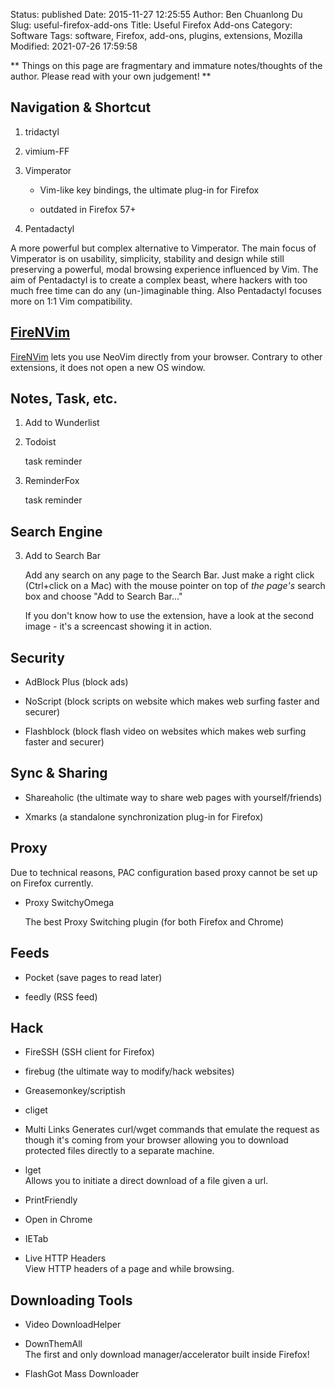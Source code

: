 Status: published
Date: 2015-11-27 12:25:55
Author: Ben Chuanlong Du
Slug: useful-firefox-add-ons
Title: Useful Firefox Add-ons
Category: Software
Tags: software, Firefox, add-ons, plugins, extensions, Mozilla
Modified: 2021-07-26 17:59:58

**
Things on this page are
fragmentary and immature notes/thoughts of the author.
Please read with your own judgement!
**


## Navigation & Shortcut

1. tridactyl

2. vimium-FF

1. Vimperator 

    - Vim-like key bindings, the ultimate plug-in for Firefox

    - outdated in Firefox 57+

2. Pentadactyl

A more powerful but complex alternative to Vimperator.
The main focus of Vimperator is on usability, simplicity, stability and design 
while still preserving a powerful, modal browsing experience influenced by Vim.
The aim of Pentadactyl is to create a complex beast, 
where hackers with too much free time can do any (un-)imaginable thing. 
Also Pentadactyl focuses more on 1:1 Vim compatibility.

## [FireNVim](https://addons.mozilla.org/en-US/firefox/addon/firenvim/)
[FireNVim](https://addons.mozilla.org/en-US/firefox/addon/firenvim/)
lets you use NeoVim directly from your browser. 
Contrary to other extensions, it does not open a new OS window.

## Notes, Task, etc.

1. Add to Wunderlist 

1. Todoist 

    task reminder

2. ReminderFox 

    task reminder

## Search Engine

3. Add to Search Bar 

    Add any search on any page to the Search Bar. 
    Just make a right click (Ctrl+click on a Mac) with the mouse pointer 
    on top of *the page's* search box and choose "Add to Search Bar..."

    If you don't know how to use the extension, 
    have a look at the second image - it's a screencast showing it in action.

## Security

- AdBlock Plus (block ads)

- NoScript (block scripts on website which makes web surfing faster and securer)

- Flashblock (block flash video on websites which makes web surfing faster and securer)

## Sync & Sharing

- Shareaholic (the ultimate way to share web pages with yourself/friends)

- Xmarks (a standalone synchronization plug-in for Firefox)

## Proxy

Due to technical reasons, PAC configuration based proxy cannot be set up on Firefox currently.

- Proxy SwitchyOmega

  The best Proxy Switching plugin (for both Firefox and Chrome)


## Feeds

- Pocket (save pages to read later)

- feedly (RSS feed)

## Hack

- FireSSH (SSH client for Firefox)

- firebug (the ultimate way to modify/hack websites)

- Greasemonkey/scriptish

- cliget  

- Multi Links
Generates curl/wget commands that emulate the request 
as though it's coming from your browser 
allowing you to download protected files directly to a separate machine.

- lget  
Allows you to initiate a direct download of a file given a url.

- PrintFriendly

- Open in Chrome

- IETab

- Live HTTP Headers  
View HTTP headers of a page and while browsing.

## Downloading Tools

- Video DownloadHelper

- DownThemAll  
The first and only download manager/accelerator built inside Firefox!

- FlashGot Mass Downloader 

